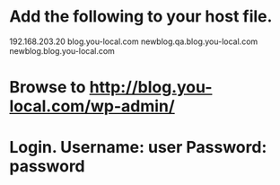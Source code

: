 # Add the following to your host file.

192.168.203.20  blog.you-local.com newblog.qa.blog.you-local.com newblog.blog.you-local.com

# Browse to http://blog.you-local.com/wp-admin/
# Login. Username: user Password: password